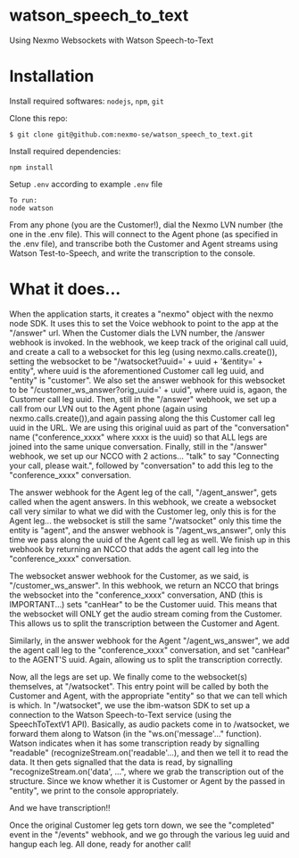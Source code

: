 # watson_speech_to_text
Using Nexmo Websockets with Watson Speech-to-Text

# Installation
Install required softwares: `nodejs`, `npm`, `git`

Clone this repo:
```
$ git clone git@github.com:nexmo-se/watson_speech_to_text.git
```
Install required dependencies: 
```
npm install
```

Setup `.env` according to example `.env` file
```
To run: 
node watson
```
From any phone (you are the Customer!), dial the Nexmo LVN number (the one in the .env file).  This will
connect to the Agent phone (as specified in the .env file), and transcribe both the
Customer and Agent streams using Watson Test-to-Speech, and write the transcription to the console.

# What it does...
When the application starts, it creates a "nexmo" object with the nexmo node SDK.  It uses this to set the Voice webhook to point to the app at the "/answer" url.  When the Customer dials the LVN number, the /answer webhook is invoked.  In the webhook, we keep track of the original call uuid, and create a call to a websocket for this leg (using nexmo.calls.create()), setting the websocket to be "/watsocket?uuid=' + uuid + '&entity=' + entity", where uuid is the aforementioned Customer call leg uuid, and "entity" is "customer". We also set the answer webhook for this websocket to be "/customer_ws_answer?orig_uuid=' + uuid", where uuid is, agaon, the Customer call leg uuid.  Then, still in the "/answer" webhook, we set up a call from our LVN out to the Agent phone (again using nexmo.calls.create()),and again passing along the this Customer call leg uuid in the URL. We are using this original uuid as part of the "conversation" name ("conference_xxxx" where xxxx is the uuid) so that ALL legs are joined into the same unique conversation. Finally, still in the "/answer" webhook, we set up our NCCO with 2 actions... "talk" to say "Connecting your call, please wait.", followed by "conversation" to add this leg to the "conference_xxxx" conversation.

The answer webhook for the Agent leg of the call, "/agent_answer", gets called when the agent answers.  In this webhook, we create a websocket call very similar to what we did with the Customer leg, only this is for the Agent leg... the websocket is still the same "/watsocket" only this time the entity is "agent", and the answer webhook is "/agent_ws_answer", only this time we pass along the uuid of the Agent call leg as well. We finish up in this webhook by returning an NCCO that adds the agent call leg into the "conference_xxxx" conversation.

The websocket answer webhook for the Customer, as we said, is "/customer_ws_answer".  In this webhook, we return an NCCO that brings the websocket into the "conference_xxxx" conversation, AND (this is IMPORTANT...) sets "canHear" to be the Customer uuid.  This means that the websocket will ONLY get the audio stream coming from the Customer.  This allows us to split the transcription between the Customer and Agent.

Similarly, in the answer webhook for the Agent "/agent_ws_answer", we add the agent call leg to the "conference_xxxx" conversation, and set "canHear" to the AGENT'S uuid.  Again, allowing us to split the transcription correctly.

Now, all the legs are set up. We finally come to the websocket(s) themselves, at "/watsocket".  This entry point will be called by both the Customer and Agent, with the appropriate "entity" so that we can tell which is which.  In "/watsocket", we use the ibm-watson SDK to set up a connection to the Watson Speech-to-Text service (using the SpeechToTextV1 API).  Basically, as audio packets come in to /watsocket, we forward them along to Watson (in the "ws.on('message'..." function).  Watson indicates when it has some transcription ready by signalling "readable" (recognizeStream.on('readable'...), and then we tell it to read the data.  It then gets signalled that the data is read, by signalling "recognizeStream.on('data', ...", where we grab the transcription out of the structure. Since we know whether it is Customer or Agent by the passed in "entity", we print to the console appropriately.

And we have transcription!!

Once the original Customer leg gets torn down, we see the "completed" event in the "/events" webhook, and we go through the various leg uuid and hangup each leg.  All done, ready for another call!
